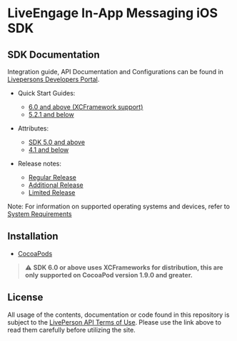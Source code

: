 
# LiveEngage In-App Messaging iOS SDK

## SDK Documentation
Integration guide, API Documentation and Configurations can be found in [Livepersons Developers Portal](https://developers.liveperson.com/mobile-app-messaging-sdk-for-ios-overview.html).

* Quick Start Guides:
    -  [6.0 and above (XCFramework support)](https://developers.liveperson.com/mobile-app-messaging-sdk-for-ios-quick-starts-quick-start-6-0-and-up-xcframework-support.html)
    -  [5.2.1 and below](https://developers.liveperson.com/mobile-app-messaging-sdk-for-ios-quick-starts-quick-start-5-2-1-and-below.html)

* Attributes:
    - [SDK 5.0 and above](https://developers.liveperson.com/mobile-app-messaging-sdk-for-ios-sdk-attributes-sdk-5-0-and-above.html)
    - [4.1 and below](https://developers.liveperson.com/mobile-app-messaging-sdk-for-ios-sdk-attributes-sdk-4-1-and-below.html)

* Release notes:
    - [Regular Release](https://developers.liveperson.com/mobile-app-messaging-sdk-for-ios-all-releases-regular-releases.html)
    - [Additional Release](https://developers.liveperson.com/mobile-app-messaging-sdk-for-ios-all-releases-additional-releases.html)
    - [Limited Release](https://developers.liveperson.com/mobile-app-messaging-sdk-for-ios-all-releases-limited-releases.html)

Note: For information on supported operating systems and devices, refer to [System Requirements](https://s3-eu-west-1.amazonaws.com/ce-sr/CA/Admin/Sys+req/System+requirements.pdf)

## Installation
* [CocoaPods](https://github.com/LivePersonInc/iOSPodSpecs)

> :warning:  **SDK 6.0 or above uses XCFrameworks for distribution, this are only supported on CocoaPod version 1.9.0 and greater.**

## License

All usage of the contents, documentation or code found in this repository is subject to the [LivePerson API Terms of Use](https://www.liveperson.com/policies/apitou). Please use the link above to read them carefully before utilizing the site.
